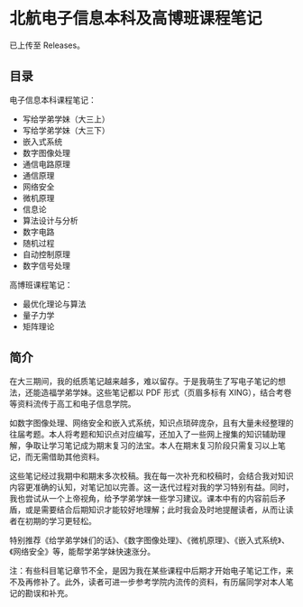 # 北航电子信息本科及高博班课程笔记

已上传至 Releases。

## 目录

电子信息本科课程笔记：

- 写给学弟学妹（大三上）
- 写给学弟学妹（大三下）
- 嵌入式系统
- 数字图像处理
- 通信电路原理
- 通信原理
- 网络安全
- 微机原理
- 信息论
- 算法设计与分析
- 数字电路
- 随机过程
- 自动控制原理
- 数字信号处理

高博班课程笔记：

- 最优化理论与算法
- 量子力学
- 矩阵理论

## 简介

在大三期间，我的纸质笔记越来越多，难以留存。于是我萌生了写电子笔记的想法，还能造福学弟学妹。这些笔记都以 PDF 形式（页眉多标有 XING），结合考卷等资料流传于高工和电子信息学院。

如数字图像处理、网络安全和嵌入式系统，知识点琐碎庞杂，且有大量未经整理的往届考题。本人将考题和知识点对应编写，还加入了一些网上搜集的知识辅助理解，争取让学习笔记成为期末复习的法宝。本人在期末复习阶段只需复习以上笔记，而无需借助其他资料。

这些笔记经过我期中和期末多次校稿。我在每一次补充和校稿时，会结合我对知识内容更准确的认知，对笔记加以完善。这一迭代过程对我的学习特别有益。同时，我也尝试从一个上帝视角，给予学弟学妹一些学习建议。课本中有的内容前后矛盾，或是需要结合后期知识才能较好地理解；此时我会及时地提醒读者，从而让读者在初期的学习更轻松。

特别推荐《给学弟学妹们的话》、《数字图像处理》、《微机原理》、《嵌入式系统》、《网络安全》等，能帮学弟学妹快速涨分。

注：有些科目笔记章节不全，是因为我在某些课程中后期才开始电子笔记工作，来不及再修补了。此外，读者可进一步参考学院内流传的资料，有历届同学对本人笔记的勘误和补充。
